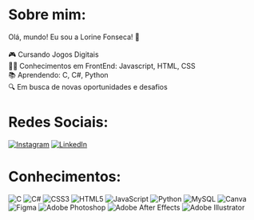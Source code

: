 # Sobre mim:
Olá, mundo! Eu sou a Lorine Fonseca! 👋<br><br>🎮 Cursando Jogos Digitais<br>👩‍🎓 Conhecimentos em FrontEnd: Javascript, HTML, CSS<br>📚 Aprendendo: C, C#, Python<br>🔍 Em busca de novas oportunidades e desafios


# Redes Sociais:
[![Instagram](https://img.shields.io/badge/Instagram-%23E4405F.svg?logo=Instagram&logoColor=white)](https://instagram.com/lorinefonseca) [![LinkedIn](https://img.shields.io/badge/LinkedIn-%230077B5.svg?logo=linkedin&logoColor=white)](https://linkedin.com/in/lorine-fonseca) 

# Conhecimentos:
![C](https://img.shields.io/badge/c-%2300599C.svg?style=flat&logo=c&logoColor=white) ![C#](https://img.shields.io/badge/c%23-%23239120.svg?style=flat&logo=csharp&logoColor=white) ![CSS3](https://img.shields.io/badge/css3-%231572B6.svg?style=flat&logo=css3&logoColor=white) ![HTML5](https://img.shields.io/badge/html5-%23E34F26.svg?style=flat&logo=html5&logoColor=white) ![JavaScript](https://img.shields.io/badge/javascript-%23323330.svg?style=flat&logo=javascript&logoColor=%23F7DF1E) ![Python](https://img.shields.io/badge/python-3670A0?style=flat&logo=python&logoColor=ffdd54) ![MySQL](https://img.shields.io/badge/mysql-%2300000f.svg?style=flat&logo=mysql&logoColor=white) ![Canva](https://img.shields.io/badge/Canva-%2300C4CC.svg?style=flat&logo=Canva&logoColor=white) ![Figma](https://img.shields.io/badge/figma-%23F24E1E.svg?style=flat&logo=figma&logoColor=white) ![Adobe Photoshop](https://img.shields.io/badge/adobe%20photoshop-%2331A8FF.svg?style=flat&logo=adobe%20photoshop&logoColor=white) ![Adobe After Effects](https://img.shields.io/badge/Adobe%20After%20Effects-9999FF.svg?style=flat&logo=Adobe%20After%20Effects&logoColor=white) ![Adobe Illustrator](https://img.shields.io/badge/adobe%20illustrator-%23FF9A00.svg?style=flat&logo=adobe%20illustrator&logoColor=white)

<!-- Proudly created with GPRM ( https://gprm.itsvg.in ) -->

